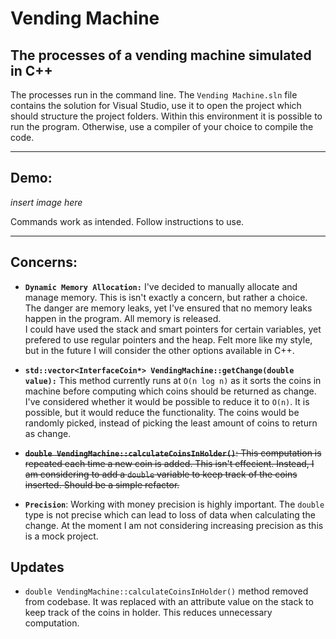 # Vending Machine 
## The processes of a vending machine simulated in C++

The processes run in the command line.
The `Vending Machine.sln` file contains the solution for Visual Studio, use it to open the project which should structure the project folders. 
Within this environment it is possible to run the program. Otherwise, use a compiler of your choice to compile the code.

____________________________

## Demo:

*insert image here*

Commands work as intended. Follow instructions to use.

____________________________

## Concerns:

* **`Dynamic Memory Allocation:`** I've decided to manually allocate and manage memory. This is isn't exactly a concern, but rather a choice. The danger are memory leaks, yet I've ensured that no memory leaks happen in the program. All memory is released.  
I could have used the stack and smart pointers for certain variables, yet prefered to use regular pointers and the heap.
Felt more like my style, but in the future I will consider the other options available in C++.

* **`std::vector<InterfaceCoin*> VendingMachine::getChange(double value):`** This method currently runs at `O(n log n)` as it sorts the coins in machine before computing which coins should be returned as change. I've considered whether it would be possible to reduce it to `O(n)`. It is possible, but it would reduce the functionality. The coins would be randomly picked, instead of picking the least amount of coins to return as change. 

* ~~**`double VendingMachine::calculateCoinsInHolder()`**: This computation is repeated each time a new coin is added.  This isn't effecient. Instead, I am considering to add a `double` variable to keep track of the coins inserted. Should be a simple refactor.~~ 

* **`Precision`**: Working with money precision is highly important. The `double` type is not precise which can lead to loss of data when calculating the change. At the moment I am not considering increasing precision as this is a mock project.

## Updates

* `double VendingMachine::calculateCoinsInHolder()` method removed from codebase. It was replaced with an attribute value on the stack to keep track of the coins in holder. This reduces unnecessary computation.